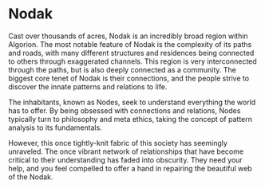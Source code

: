 # Nodak
Cast over thousands of acres, Nodak is an incredibly broad region within Algorion. The most notable feature of Nodak is the complexity of its paths and roads, with many different structures and residences being connected to others through exaggerated channels. This region is very interconnected through the paths, but is also deeply connected as a community. The biggest core tenet of Nodak is their connections, and the people strive to discover the innate patterns and relations to life.

The inhabitants, known as Nodes, seek to understand everything the world has to offer. By being obsessed with connections and relations, Nodes typically turn to philosophy and meta ethics, taking the concept of pattern analysis to its fundamentals. 

However, this once tightly-knit fabric of this society has seemingly unraveled. The once vibrant network of relationships that have become critical to their understanding has faded into obscurity. They need your help, and you feel compelled to offer a hand in repairing the beautiful web of the Nodak.